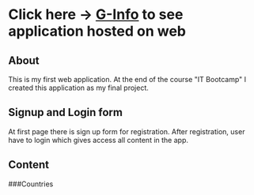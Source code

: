 

# Click here → **[G-Info](https://g-info-fa50e.web.app/)** to see application hosted on web

## About
This is my first web application. At the end of the course "IT Bootcamp" I created this application as my final project.

## Signup and Login form
At first page there is sign up form for registration. After registration, user have to login which gives access all content in the app.



## Content

###Countries
 

